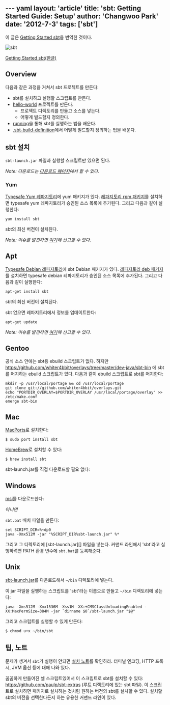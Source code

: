 --- yaml
layout: 'article'
title: 'sbt: Getting Started Guide: Setup'
author: 'Changwoo Park'
date: '2012-7-3'
tags: ['sbt']
---

이 글은 [Getting Started sbt][orig-getting-started]을 번역한 것이다. 

![sbt](/articles/2012/sbt/sbt.png)

[Getting Started sbt(한글)][getting-started]

## Overview

다음과 같은 과정을 거쳐서 sbt 프로젝트를 만든다:

 - sbt를 설치하고 실행할 스크립트를 만든다.
 - [hello-world][] 프로젝트를 만든다.
   - 프로젝트 디렉토리를 만들고 소스를 넣는다.
   - 어떻게 빌드할지 정의한다.
 - [running][]을 통해 sbt를 실행하는 법을 배운다.
 - [.sbt-build-definition][]에서 어떻게 빌드할지 정의하는 법을 배운다.

## sbt 설치

`sbt-launch.jar` 파일과 실행할 스크립트만 있으면 된다.

*Note: 다운로드는 [다운로드 페이지](http://www.scala-sbt.org/download.html)에서 할 수 있다.*

### Yum

[Typesafe Yum 레파지토리](http://rpm.typesafe.com)에 yum 패키지가 있다. [레파지토리 rpm 패키지](http://rpm.typesafe.com/typesafe-repo-2.0.0-1.noarch.rpm)를 설치하면 typesafe yum 레파지토리가 승인된 소스 목록에 추가된다. 그리고 다음과 같이 실행한다:

    yum install sbt

sbt의 최신 버전이 설치된다.

*Note: 이슈를 발견하면 [여기](https://github.com/sbt/sbt-launcher-package/issues)에 신고할 수 있다.*

## Apt

[Typesafe Debian 레파지토리](http://apt.typesafe.com)에 sbt Debian 패키지가 있다. [레파지토리 deb 패키지](http://apt.typesafe.com/repo-deb-build-0002.deb)를 설치하면 typesafe debian 레파지토리가 승인된 소스 목록에 추가된다. 그리고 다음과 같이 실행한다:

    apt-get install sbt

sbt의 최신 버전이 설치된다.

sbt 없으면 레파지토리에서 정보를 업데이트한다:

    apt-get update

*Note: 이슈를 발견하면 [여기](https://github.com/sbt/sbt-launcher-package/issues)에 신고할 수 있다.*

## Gentoo

공식 소스 안에는 sbt용 ebuild 스크립트가 없다. 하지만 https://github.com/whiter4bbit/overlays/tree/master/dev-java/sbt-bin 에 sbt를 머지하는 ebuild 스크립트가 있다. 다음과 같이 ebuild 스크립트로 sbt를 머지한다:

    mkdir -p /usr/local/portage && cd /usr/local/portage
    git clone git://github.com/whiter4bbit/overlays.git
    echo "PORTDIR_OVERLAY=$PORTDIR_OVERLAY /usr/local/portage/overlay" >> /etc/make.conf
    emerge sbt-bin

## Mac

[MacPorts](http://macports.org/)로 설치한다:

    $ sudo port install sbt

[HomeBrew](http://mxcl.github.com/homebrew/)로 설치할 수 있다:

    $ brew install sbt

sbt-launch.jar를 직접 다운로드할 필요 없다:

## Windows

[msi](http://scalasbt.artifactoryonline.com/scalasbt/sbt-native-packages/org/scala-sbt/sbt-launcher/0.11.3/sbt.msi)를 다운로드한다:

*아니면*

`sbt.bat` 배치 파일을 만든다:

    set SCRIPT_DIR=%~dp0
    java -Xmx512M -jar "%SCRIPT_DIR%sbt-launch.jar" %*

그리고 그 디렉토리에 [sbt-launch.jar][] 파일을 넣는다. 커맨드 라인에서 'sbt'라고 실행하려면 PATH 환경 변수에 `sbt.bat`를 등록해준다.

## Unix

[sbt-launch.jar](http://typesafe.artifactoryonline.com/typesafe/ivy-releases/org.scala-sbt/sbt-launch/0.11.3-2/sbt-launch.jar)를 다운로드해서 `~/bin` 디렉토리에 넣는다.

이 jar 파일을 실행하는 스크립트를 'sbt'라는 이름으로 만들고 `~/bin` 디렉토리에 넣는다:

    java -Xms512M -Xmx1536M -Xss1M -XX:+CMSClassUnloadingEnabled -XX:MaxPermSize=384M -jar `dirname $0`/sbt-launch.jar "$@"

그리고 스크립트를 실행할 수 있게 만든다:

    $ chmod u+x ~/bin/sbt

## 팁, 노트

문제가 생겨서 `sbt`가 실행이 안되면 [설치 노트][setup-note]를 확인하라. 터미널 엔코딩, HTTP 프록시, JVM 옵션 등에 대해 나와 있다.

꼼꼼하게 만들어진 쉘 스크립트있어서 이 스크립트로 sbt를 설치할 수 있다: https://github.com/paulp/sbt-extras (루트 디렉토리에 있는 sbt 파일). 이 스크립트로 설치하면 패키지로 설치하는 것처럼 원하는 버전의 sbt를 설치할 수 있다. 설치할 sbt의 버전을 선택한다든지 하는 유용한 커맨드 라인이 있다.

[setup-note]: https://github.com/harrah/xsbt/wiki/Setup-Notes

[orig-getting-started]: https://github.com/harrah/xsbt/wiki/Getting-Started-Welcome
[orig-setup]: https://github.com/harrah/xsbt/wiki/Getting-Started-Setup
[orig-hello-world]: https://github.com/harrah/xsbt/wiki/Getting-Started-Hello
[orig-directory-layout]: https://github.com/harrah/xsbt/wiki/Getting-Started-Directories
[orig-running]: https://github.com/harrah/xsbt/wiki/Getting-Started-Running
[orig-.sbt-build-definition]: https://github.com/harrah/xsbt/wiki/Getting-Started-Basic-Def
[orig-scopes]: https://github.com/harrah/xsbt/wiki/Getting-Started-Scopes
[orig-more-about-settings]: https://github.com/harrah/xsbt/wiki/Getting-Started-More-About-Settings
[orig-library-dependencies]: https://github.com/harrah/xsbt/wiki/Getting-Started-Library-Dependencies
[orig-.scala-build-definition]: https://github.com/harrah/xsbt/wiki/Getting-Started-Full-Def
[orig-using-plugins]: https://github.com/harrah/xsbt/wiki/Getting-Started-Using-Plugins
[orig-multi-project-builds]: https://github.com/harrah/xsbt/wiki/Getting-Started-Multi-Project
[orig-custom-settings-and-tasks]: https://github.com/harrah/xsbt/wiki/Getting-Started-Custom-Settings
[orig-summary]: https://github.com/harrah/xsbt/wiki/Getting-Started-Summary

[getting-started]: /articles/2012/sbt-getting-started.html
[setup]: /articles/2012/sbt-setup.html
[hello-world]: /articles/2012/sbt-hello-world.html
[directory-layout]: /articles/2012/sbt-directory-layout.html
[running]: /articles/2012/sbt-running.html
[.sbt-build-definition]: /articles/2012/sbt-sbt-build-definition.html
[scopes]: /articles/2012/sbt-scopes.html
[more-about-settings]: /articles/2012/sbt-more-about-settings.html
[library-dependencies]: /articles/2012/sbt-library-dependencies.html
[.scala-build-definition]: /articles/2012/sbt-scala-build-definition.html
[using-plugins]: /articles/2012/sbt-using-plugins.html
[multi-project-builds]: /articles/2012/sbt-multi-project-builds.html
[custom-settings-and-tasks]: /articles/2012/sbt-custom-settings-and-tasks.html
[summary]: /articles/2012/sbt-summary.html

